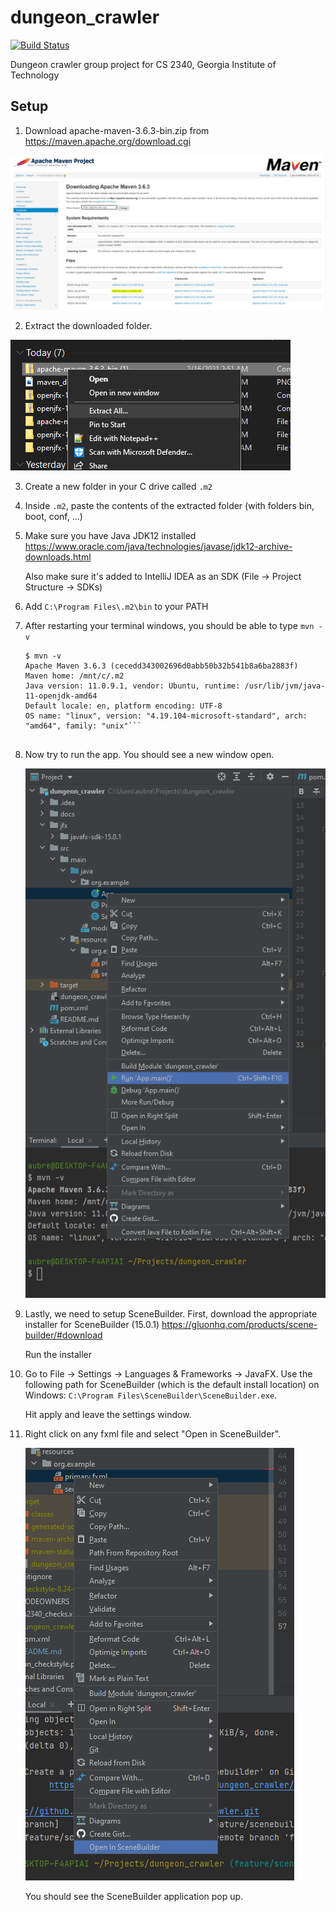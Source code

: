 # dungeon_crawler
[![Build Status](https://dev.azure.com/ayan46/dungeon_crawler/_apis/build/status/ayan46.dungeon_crawler?branchName=master)](https://dev.azure.com/ayan46/dungeon_crawler/_build/latest?definitionId=1&branchName=master)

Dungeon crawler group project for CS 2340, Georgia Institute of Technology

## Setup

1. Download apache-maven-3.6.3-bin.zip from https://maven.apache.org/download.cgi

![](docs/maven_download.PNG)

2. Extract the downloaded folder.

![](docs/extract.png)

3. Create a new folder in your C drive called `.m2`

4. Inside `.m2`, paste the contents of the extracted folder (with folders bin, boot, conf, ...)

5. Make sure you have Java JDK12 installed https://www.oracle.com/java/technologies/javase/jdk12-archive-downloads.html

    Also make sure it's added to IntelliJ IDEA as an SDK (File -> Project Structure -> SDKs)

6. Add `C:\Program Files\.m2\bin` to your PATH

7. After restarting your terminal windows, you should be able to type `mvn -v`

    ```
    $ mvn -v
    Apache Maven 3.6.3 (cecedd343002696d0abb50b32b541b8a6ba2883f)
    Maven home: /mnt/c/.m2
    Java version: 11.0.9.1, vendor: Ubuntu, runtime: /usr/lib/jvm/java-11-openjdk-amd64
    Default locale: en, platform encoding: UTF-8
    OS name: "linux", version: "4.19.104-microsoft-standard", arch: "amd64", family: "unix"```
   

8. Now try to run the app. You should see a new window open.

    ![](docs/run.png)

9. Lastly, we need to setup SceneBuilder. First, download the appropriate installer for SceneBuilder (15.0.1) 
    https://gluonhq.com/products/scene-builder/#download
    
    Run the installer

10. Go to File -> Settings -> Languages & Frameworks -> JavaFX. Use the following path for SceneBuilder (which is the
    default install location) on Windows: `C:\Program Files\SceneBuilder\SceneBuilder.exe`.
    
    Hit apply and leave the settings window.

11. Right click on any fxml file and select "Open in SceneBuilder".

    ![](docs/scenebuilder.png)

    You should see the SceneBuilder application pop up.